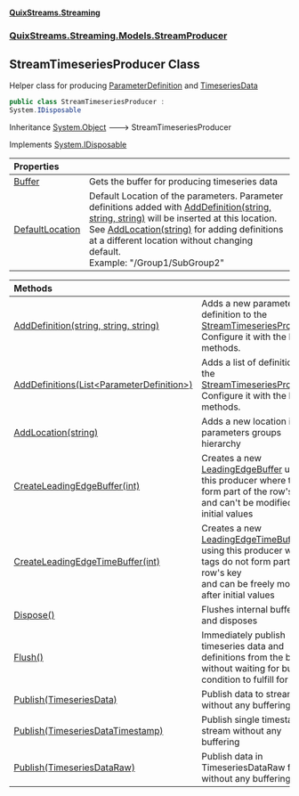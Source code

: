 #### [QuixStreams.Streaming](index.md 'index')
### [QuixStreams.Streaming.Models.StreamProducer](QuixStreams.Streaming.Models.StreamProducer.md 'QuixStreams.Streaming.Models.StreamProducer')

## StreamTimeseriesProducer Class

Helper class for producing [ParameterDefinition](ParameterDefinition.md 'QuixStreams.Streaming.Models.ParameterDefinition') and [TimeseriesData](TimeseriesData.md 'QuixStreams.Streaming.Models.TimeseriesData')

```csharp
public class StreamTimeseriesProducer :
System.IDisposable
```

Inheritance [System.Object](https://docs.microsoft.com/en-us/dotnet/api/System.Object 'System.Object') &#129106; StreamTimeseriesProducer

Implements [System.IDisposable](https://docs.microsoft.com/en-us/dotnet/api/System.IDisposable 'System.IDisposable')

| Properties | |
| :--- | :--- |
| [Buffer](StreamTimeseriesProducer.Buffer.md 'QuixStreams.Streaming.Models.StreamProducer.StreamTimeseriesProducer.Buffer') | Gets the buffer for producing timeseries data |
| [DefaultLocation](StreamTimeseriesProducer.DefaultLocation.md 'QuixStreams.Streaming.Models.StreamProducer.StreamTimeseriesProducer.DefaultLocation') | Default Location of the parameters. Parameter definitions added with [AddDefinition(string, string, string)](StreamTimeseriesProducer.AddDefinition(string,string,string).md 'QuixStreams.Streaming.Models.StreamProducer.StreamTimeseriesProducer.AddDefinition(string, string, string)') will be inserted at this location.<br/>See [AddLocation(string)](StreamTimeseriesProducer.AddLocation(string).md 'QuixStreams.Streaming.Models.StreamProducer.StreamTimeseriesProducer.AddLocation(string)') for adding definitions at a different location without changing default.<br/>Example: "/Group1/SubGroup2" |

| Methods | |
| :--- | :--- |
| [AddDefinition(string, string, string)](StreamTimeseriesProducer.AddDefinition(string,string,string).md 'QuixStreams.Streaming.Models.StreamProducer.StreamTimeseriesProducer.AddDefinition(string, string, string)') | Adds a new parameter definition to the [StreamTimeseriesProducer](StreamTimeseriesProducer.md 'QuixStreams.Streaming.Models.StreamProducer.StreamTimeseriesProducer'). Configure it with the builder methods. |
| [AddDefinitions(List&lt;ParameterDefinition&gt;)](StreamTimeseriesProducer.AddDefinitions(List_ParameterDefinition_).md 'QuixStreams.Streaming.Models.StreamProducer.StreamTimeseriesProducer.AddDefinitions(System.Collections.Generic.List<QuixStreams.Streaming.Models.ParameterDefinition>)') | Adds a list of definitions to the [StreamTimeseriesProducer](StreamTimeseriesProducer.md 'QuixStreams.Streaming.Models.StreamProducer.StreamTimeseriesProducer'). Configure it with the builder methods. |
| [AddLocation(string)](StreamTimeseriesProducer.AddLocation(string).md 'QuixStreams.Streaming.Models.StreamProducer.StreamTimeseriesProducer.AddLocation(string)') | Adds a new location in the parameters groups hierarchy |
| [CreateLeadingEdgeBuffer(int)](StreamTimeseriesProducer.CreateLeadingEdgeBuffer(int).md 'QuixStreams.Streaming.Models.StreamProducer.StreamTimeseriesProducer.CreateLeadingEdgeBuffer(int)') | Creates a new [LeadingEdgeBuffer](LeadingEdgeBuffer.md 'QuixStreams.Streaming.Models.LeadingEdgeBuffer') using this producer where tags form part of the row's key<br/>and can't be modified after initial values |
| [CreateLeadingEdgeTimeBuffer(int)](StreamTimeseriesProducer.CreateLeadingEdgeTimeBuffer(int).md 'QuixStreams.Streaming.Models.StreamProducer.StreamTimeseriesProducer.CreateLeadingEdgeTimeBuffer(int)') | Creates a new [LeadingEdgeTimeBuffer](LeadingEdgeTimeBuffer.md 'QuixStreams.Streaming.Models.LeadingEdgeTimeBuffer') using this producer where tags do not form part of the row's key<br/>and can be freely modified after initial values |
| [Dispose()](StreamTimeseriesProducer.Dispose().md 'QuixStreams.Streaming.Models.StreamProducer.StreamTimeseriesProducer.Dispose()') | Flushes internal buffers and disposes |
| [Flush()](StreamTimeseriesProducer.Flush().md 'QuixStreams.Streaming.Models.StreamProducer.StreamTimeseriesProducer.Flush()') | Immediately publish timeseries data and definitions from the buffer without waiting for buffer condition to fulfill for either |
| [Publish(TimeseriesData)](StreamTimeseriesProducer.Publish(TimeseriesData).md 'QuixStreams.Streaming.Models.StreamProducer.StreamTimeseriesProducer.Publish(QuixStreams.Streaming.Models.TimeseriesData)') | Publish data to stream without any buffering |
| [Publish(TimeseriesDataTimestamp)](StreamTimeseriesProducer.Publish(TimeseriesDataTimestamp).md 'QuixStreams.Streaming.Models.StreamProducer.StreamTimeseriesProducer.Publish(QuixStreams.Streaming.Models.TimeseriesDataTimestamp)') | Publish single timestamp to stream without any buffering |
| [Publish(TimeseriesDataRaw)](StreamTimeseriesProducer.Publish(TimeseriesDataRaw).md 'QuixStreams.Streaming.Models.StreamProducer.StreamTimeseriesProducer.Publish(QuixStreams.Telemetry.Models.TimeseriesDataRaw)') | Publish data in TimeseriesDataRaw format without any buffering |
